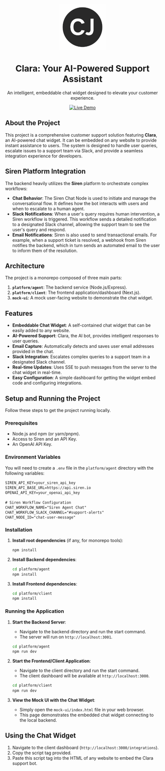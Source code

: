 <div align="center">
  <img src="mock-ui/assets/Clara.png" alt="Clara" width="150">
  <h1>Clara: Your AI-Powered Support Assistant</h1>
  <p>An intelligent, embeddable chat widget designed to elevate your customer experience.</p>
  <a href="https://drive.google.com/file/d/1rbcfxQFL8mfeNBLMsORUZwggnGPvG77c/view?usp=drive_link" target="_blank">
    <img src="https://img.shields.io/badge/Live-Demo-brightgreen?style=for-the-badge" alt="Live Demo"/>
  </a>
</div>

## About the Project

This project is a comprehensive customer support solution featuring **Clara**, an AI-powered chat widget. It can be embedded on any website to provide instant assistance to users. The system is designed to handle user queries, escalate issues to a support team via Slack, and provide a seamless integration experience for developers.

## Siren Platform Integration

The backend heavily utilizes the **Siren** platform to orchestrate complex workflows:

- **Chat Behavior**: The Siren Chat Node is used to initiate and manage the conversational flow. It defines how the bot interacts with users and when to escalate to a human agent.
- **Slack Notifications**: When a user's query requires human intervention, a Siren workflow is triggered. This workflow sends a detailed notification to a designated Slack channel, allowing the support team to see the user's query and respond.
- **Email Notifications**: Siren is also used to send transactional emails. For example, when a support ticket is resolved, a webhook from Siren notifies the backend, which in turn sends an automated email to the user to inform them of the resolution.

## Architecture

The project is a monorepo composed of three main parts:

1. **`platform/agent`**: The backend service (Node.js/Express).
2. **`platform/client`**: The frontend application/dashboard (Next.js).
3. **`mock-ui`**: A mock user-facing website to demonstrate the chat widget.

## Features

- **Embeddable Chat Widget**: A self-contained chat widget that can be easily added to any website.
- **AI-Powered Support**: Clara, the AI bot, provides intelligent responses to user queries.
- **Email Capture**: Automatically detects and saves user email addresses provided in the chat.
- **Slack Integration**: Escalates complex queries to a support team in a designated Slack channel.
- **Real-time Updates**: Uses SSE to push messages from the server to the chat widget in real-time.
- **Easy Configuration**: A simple dashboard for getting the widget embed code and configuring integrations.

## Setup and Running the Project

Follow these steps to get the project running locally.

### Prerequisites

- Node.js and npm (or yarn/pnpm).
- Access to Siren and an API Key.
- An OpenAI API Key.

### Environment Variables

You will need to create a `.env` file in the `platform/agent` directory with the following variables:

```env
SIREN_API_KEY=your_siren_api_key
SIREN_API_BASE_URL=https://api.siren.io
OPENAI_API_KEY=your_openai_api_key

# Siren Workflow Configuration
CHAT_WORKFLOW_NAME="Siren Agent Chat"
CHAT_WORKFLOW_SLACK_CHANNEL="#support-alerts"
CHAT_NODE_ID="chat-user-message"
```

### Installation

1. **Install root dependencies** (if any, for monorepo tools):

   ```bash
   npm install
   ```

2. **Install Backend dependencies**:

   ```bash
   cd platform/agent
   npm install
   ```

3. **Install Frontend dependencies**:

   ```bash
   cd platform/client
   npm install
   ```

### Running the Application

1. **Start the Backend Server**:
   - Navigate to the backend directory and run the start command.
   - The server will run on `http://localhost:3001`.

   ```bash
   cd platform/agent
   npm run dev
   ```

2. **Start the Frontend/Client Application**:
   - Navigate to the client directory and run the start command.
   - The client dashboard will be available at `http://localhost:3000`.

   ```bash
   cd platform/client
   npm run dev
   ```

3. **View the Mock UI with the Chat Widget**:
   - Simply open the `mock-ui/index.html` file in your web browser.
   - This page demonstrates the embedded chat widget connecting to the local backend.

## Using the Chat Widget

1. Navigate to the client dashboard (`http://localhost:3000/integrations`).
2. Copy the script tag provided.
3. Paste this script tag into the HTML of any website to embed the Clara support bot.